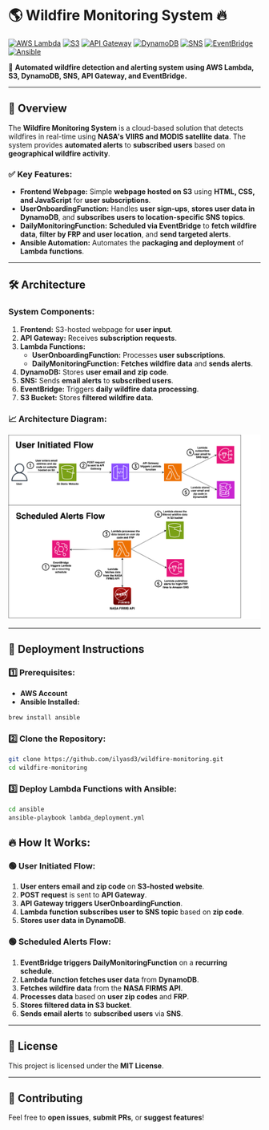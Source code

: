 # 🌎 Wildfire Monitoring System 🔥

[![AWS Lambda](https://img.shields.io/badge/AWS-Lambda-orange)](https://aws.amazon.com/lambda/)
[![S3](https://img.shields.io/badge/AWS-S3-blue)](https://aws.amazon.com/s3/)
[![API Gateway](https://img.shields.io/badge/API-Gateway-yellow)](https://aws.amazon.com/api-gateway/)
[![DynamoDB](https://img.shields.io/badge/DynamoDB-NoSQL-green)](https://aws.amazon.com/dynamodb/)
[![SNS](https://img.shields.io/badge/SNS-Notifications-purple)](https://aws.amazon.com/sns/)
[![EventBridge](https://img.shields.io/badge/EventBridge-Scheduling-blueviolet)](https://aws.amazon.com/eventbridge/)
[![Ansible](https://img.shields.io/badge/Ansible-Automation-red)](https://www.ansible.com/)

🚀 **Automated wildfire detection and alerting system using AWS Lambda, S3, DynamoDB, SNS, API Gateway, and EventBridge.**

---

## 📌 Overview
The **Wildfire Monitoring System** is a cloud-based solution that detects wildfires in real-time using **NASA's VIIRS and MODIS satellite data**. The system provides **automated alerts** to **subscribed users** based on **geographical wildfire activity**.

### ✅ **Key Features:**
- **Frontend Webpage:** Simple **webpage hosted on S3** using **HTML, CSS, and JavaScript** for **user subscriptions**.
- **UserOnboardingFunction:** Handles **user sign-ups**, **stores user data in DynamoDB**, and **subscribes users to location-specific SNS topics**.
- **DailyMonitoringFunction:** **Scheduled via EventBridge** to **fetch wildfire data**, **filter by FRP and user location**, and **send targeted alerts**.
- **Ansible Automation:** Automates the **packaging and deployment** of **Lambda functions**.

---

## 🛠️ **Architecture**

### **System Components:**
1. **Frontend:** S3-hosted webpage for **user input**.
2. **API Gateway:** Receives **subscription requests**.
3. **Lambda Functions:**
   - **UserOnboardingFunction:** Processes **user subscriptions**.
   - **DailyMonitoringFunction:** **Fetches wildfire data** and **sends alerts**.
4. **DynamoDB:** Stores **user email and zip code**.
5. **SNS:** Sends **email alerts** to **subscribed users**.
6. **EventBridge:** Triggers **daily wildfire data processing**.
7. **S3 Bucket:** Stores **filtered wildfire data**.

### 📈 **Architecture Diagram:**

<img src="architecture_diagram.svg" alt="Wildfire Monitoring Architecture" width="800">

---

## 🚀 **Deployment Instructions**

### **1️⃣ Prerequisites:**
- **AWS Account**
- **Ansible Installed:**
```sh
brew install ansible
```

### **2️⃣ Clone the Repository:**
```sh
git clone https://github.com/ilyasd3/wildfire-monitoring.git
cd wildfire-monitoring
```

### **3️⃣ Deploy Lambda Functions with Ansible:**
```sh
cd ansible
ansible-playbook lambda_deployment.yml
```

## 🔥 **How It Works:**

### 🟢 **User Initiated Flow:**
1. **User enters email and zip code** on **S3-hosted website**.
2. **POST request** is sent to **API Gateway**.
3. **API Gateway triggers UserOnboardingFunction**.
4. **Lambda function subscribes user to SNS topic** based on **zip code**.
5. **Stores user data in DynamoDB**.

### 🟢 **Scheduled Alerts Flow:**
1. **EventBridge triggers DailyMonitoringFunction** on a **recurring schedule**.
2. **Lambda function fetches user data** from **DynamoDB**.
3. **Fetches wildfire data** from the **NASA FIRMS API**.
4. **Processes data** based on **user zip codes** and **FRP**.
5. **Stores filtered data in S3 bucket**.
6. **Sends email alerts** to **subscribed users** via **SNS**.

---

## 📜 **License**
This project is licensed under the **MIT License**.

---

## 🤝 **Contributing**
Feel free to **open issues**, **submit PRs**, or **suggest features**!
